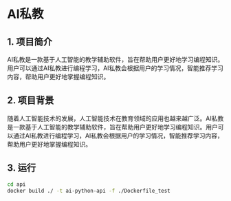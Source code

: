 # AI私教

## 1. 项目简介

AI私教是一款基于人工智能的教学辅助软件，旨在帮助用户更好地学习编程知识。用户可以通过AI私教进行编程学习，AI私教会根据用户的学习情况，智能推荐学习内容，帮助用户更好地掌握编程知识。



## 2. 项目背景

随着人工智能技术的发展，人工智能技术在教育领域的应用也越来越广泛。AI私教是一款基于人工智能的教学辅助软件，旨在帮助用户更好地学习编程知识。用户可以通过AI私教进行编程学习，AI私教会根据用户的学习情况，智能推荐学习内容，帮助用户更好地掌握编程知识。

## 3. 运行

```bash 
cd api
docker build ./ -t ai-python-api -f ./Dockerfile_test
```
